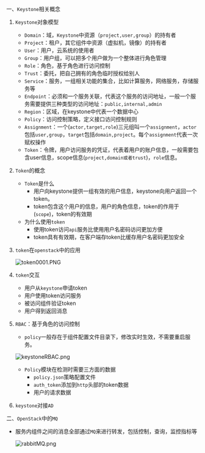 一、`Keystone`相关概念

1. `Keystone`对象模型
   - `Domain`：域，`Keystone`中资源（`project,user,group`）的持有者
   - `Project`：租户，其它组件中资源（虚拟机，镜像）的持有者
   - `User`：用户，云系统的使用者
   - `Group`：用户组，可以把多个用户做为一个整体进行角色管理
   - `Role`：角色，基于角色进行访问控制
   - `Trust`：委托，把自己拥有的角色临时授权给别人
   - `Service`：服务，一组相关功能的集合，比如计算服务，网络服务，存储服务等
   - `Endpoint`：必须和一个服务关联，代表这个服务的访问地址，一般一个服务需要提供三种类型的访问地址：`public,internal,admin`
   - `Region`：区域，在keystone中代表一个数据中心
   - `Policy`：访问控制策略，定义接口访问控制规则
   - `Assignment`：一个(`actor,target,role`)三元组叫一个`assignment`，`actor`包括`user,group`，`target`包括`domain,project`。每个`assignment`代表一次赋权操作
   - `Token`：令牌，用户访问服务的凭证，代表着用户的账户信息，一般需要包含user信息，scope信息(`project,domain或者trust`)，`role`信息。
   
2. `Token`的概念

   - `Token`是什么
     - 用户向keystone提供一组有效的用户信息，keystone向用户返回一个token。
     - token包含这个用户的信息，用户的角色信息，token的作用于(`scope`)，token的有效期
   - 为什么使用`token`
     - 使用token访问`api`服务比使用用户名密码访问更加方便
     - token具有有效期，在客户端存token比缓存用户名密码更加安全

3. `token`在`openstack`中的应用

   ![token0001.PNG](http://ww1.sinaimg.cn/large/d3f19072gy1gay8bajxx6j20er09vjsf.jpg)

4. `token`交互

   - 用户从`keystone`申请token
   - 用户使用token访问服务
   - 被访问组件验证token
   - 用户得到返回消息

5. `RBAC`：基于角色的访问控制

   - `policy`一般存在于组件配置文件目录下，修改实时生效，不需要重启服务。

   ![keystoneRBAC.png](http://ww1.sinaimg.cn/large/d3f19072gy1gazbidr392j20fd08kq41.jpg)

   - `Policy`模块在检测时需要三方面的数据
     - `policy.json`策略配置文件
     - `auth_token`添加到`http`头部的token数据
     - 用户的请求数据

6. `keystone`对接`AD`

二、`OpenStack`中的`MQ`

- 服务内组件之间的消息全部通过`MQ`来进行转发，包括控制，查询，监控指标等

  ![rabbitMQ.png](http://ww1.sinaimg.cn/large/d3f19072gy1gazblp73ijj20d707fq3o.jpg)
